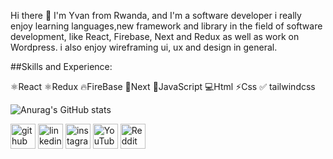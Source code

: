  Hi there 👋
 I'm Yvan from Rwanda, and I'm a software developer i really enjoy learning languages,new framework and library in the field of software development, like React, Firebase, Next and Redux
 as well as work on Wordpress. i also enjoy wireframing ui, ux and design in general.

 ##Skills and Experience:
 
  ⚛React
  ⚛Redux
  🔥FireBase 
  📰Next
  🔰JavaScript
  💻Html
  ⚡Css
  ✅ tailwindcss
 

 ![Anurag's GitHub stats](https://github-readme-stats.vercel.app/api?username=yvanddniyo&theme=dark&show_icons=true)

[<img src='https://cdn.jsdelivr.net/npm/simple-icons@3.0.1/icons/github.svg' alt='github' height='40'>](https://github.com/yvanddniyo)  [<img src='https://cdn.jsdelivr.net/npm/simple-icons@3.0.1/icons/linkedin.svg' alt='linkedin' height='40'>](https://www.linkedin.com/in/linkedin.com/in/niyonshima-yvan-04247327a/)  [<img src='https://cdn.jsdelivr.net/npm/simple-icons@3.0.1/icons/instagram.svg' alt='instagram' height='40'>](https://www.instagram.com/yva.n_/)  [<img src='https://cdn.jsdelivr.net/npm/simple-icons@3.0.1/icons/youtube.svg' alt='YouTube' height='40'>](https://www.youtube.com/channel/nyvan80076@gmail.com)  [<img src='https://cdn.jsdelivr.net/npm/simple-icons@3.0.1/icons/reddit.svg' alt='Reddit' height='40'>](https://www.reddit.com/user/yvan_2)  

